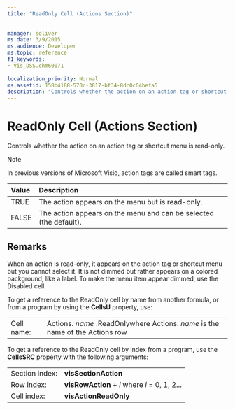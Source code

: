 ```yaml
---
title: "ReadOnly Cell (Actions Section)"
 
 
manager: soliver
ms.date: 3/9/2015
ms.audience: Developer
ms.topic: reference
f1_keywords:
- Vis_DSS.chm60071
 
localization_priority: Normal
ms.assetid: 158b4188-570c-3817-bf34-8dc0c64befa5
description: "Controls whether the action on an action tag or shortcut menu is read-only."
---
```


# ReadOnly Cell (Actions Section)

Controls whether the action on an action tag or shortcut menu is read-only. 
  
> [!NOTE]
> In previous versions of Microsoft Visio, action tags are called smart tags. 
  
|**Value**|**Description**|
|:-----|:-----|
|TRUE  <br/> |The action appears on the menu but is read-only.  <br/> |
|FALSE  <br/> |The action appears on the menu and can be selected (the default).  <br/> |
   
## Remarks

When an action is read-only, it appears on the action tag or shortcut menu but you cannot select it. It is not dimmed but rather appears on a colored background, like a label. To make the menu item appear dimmed, use the Disabled cell. 
  
To get a reference to the ReadOnly cell by name from another formula, or from a program by using the **CellsU** property, use: 
  
|||
|:-----|:-----|
|Cell name:  <br/> |Actions. *name*  .ReadOnlywhere Actions.  *name*  is the name of the Actions row  <br/> |
   
To get a reference to the ReadOnly cell by index from a program, use the **CellsSRC** property with the following arguments: 
  
|||
|:-----|:-----|
|Section index:  <br/> |**visSectionAction** <br/> |
|Row index:  <br/> |**visRowAction** +  *i*  where  *i*  = 0, 1, 2...  <br/> |
|Cell index:  <br/> |**visActionReadOnly** <br/> |
   

